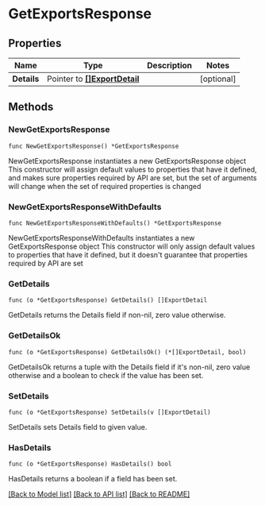 # GetExportsResponse

## Properties

Name | Type | Description | Notes
------------ | ------------- | ------------- | -------------
**Details** | Pointer to [**[]ExportDetail**](ExportDetail.md) |  | [optional] 

## Methods

### NewGetExportsResponse

`func NewGetExportsResponse() *GetExportsResponse`

NewGetExportsResponse instantiates a new GetExportsResponse object
This constructor will assign default values to properties that have it defined,
and makes sure properties required by API are set, but the set of arguments
will change when the set of required properties is changed

### NewGetExportsResponseWithDefaults

`func NewGetExportsResponseWithDefaults() *GetExportsResponse`

NewGetExportsResponseWithDefaults instantiates a new GetExportsResponse object
This constructor will only assign default values to properties that have it defined,
but it doesn't guarantee that properties required by API are set

### GetDetails

`func (o *GetExportsResponse) GetDetails() []ExportDetail`

GetDetails returns the Details field if non-nil, zero value otherwise.

### GetDetailsOk

`func (o *GetExportsResponse) GetDetailsOk() (*[]ExportDetail, bool)`

GetDetailsOk returns a tuple with the Details field if it's non-nil, zero value otherwise
and a boolean to check if the value has been set.

### SetDetails

`func (o *GetExportsResponse) SetDetails(v []ExportDetail)`

SetDetails sets Details field to given value.

### HasDetails

`func (o *GetExportsResponse) HasDetails() bool`

HasDetails returns a boolean if a field has been set.


[[Back to Model list]](../README.md#documentation-for-models) [[Back to API list]](../README.md#documentation-for-api-endpoints) [[Back to README]](../README.md)


